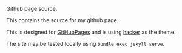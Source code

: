 Github page source.

This contains the source for my github page.

This is designed for [GitHubPages](https://pages.github.com) and is using
[hacker](https://github.com/pages-themes/hacker)
as the theme.

The site may be tested locally using `bundle exec jekyll serve`.




